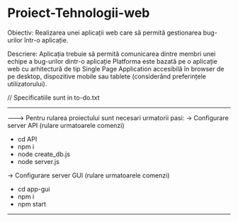 # Proiect-Tehnologii-web
Obiectiv:
Realizarea unei aplicații web care să permită gestionarea bug-urilor într-o aplicație.

Descriere:
Aplicația trebuie să permită comunicarea dintre membri unei echipe a bug-urilor dintr-o aplicație
Platforma este bazată pe o aplicație web cu arhitectură de tip Single Page Application accesibilă în browser de pe desktop, dispozitive mobile sau tablete (considerând preferințele utilizatorului).

// Specificatiile sunt in to-do.txt

-------------------------------------------------------------
---> Pentru rularea proiectului sunt necesari urmatorii pasi:
-> Configurare server API (rulare urmatoarele comenzi)
- cd API
- npm i
- node create_db.js
- node server.js

-> Configurare server GUI (rulare urmatoarele comenzi)
- cd app-gui
- npm i
- npm start
--------------------------------------------------------------